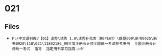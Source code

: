 # 021

## Files

- `F:/中文语料库/【01】读秀\读秀 1.0\读秀补充库（REPEAT）\数据009\新书0925\新书0920\118\021\11802186_99年度注册会计师全国统一考试参考用书  全国注册会计师统一考试  指导  指定用书学习指南.pdf`

